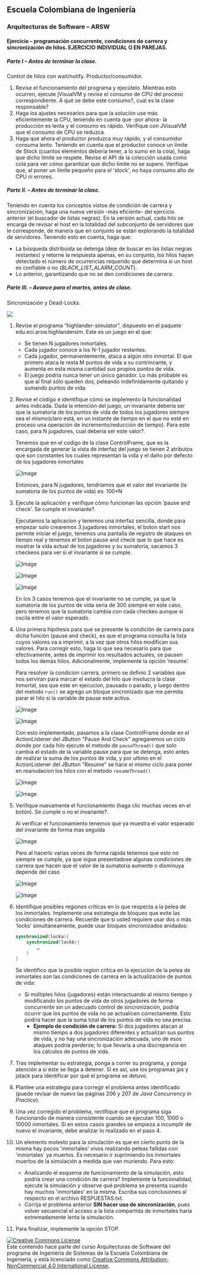 
## Escuela Colombiana de Ingeniería
### Arquitecturas de Software – ARSW


#### Ejercicio – programación concurrente, condiciones de carrera y sincronización de hilos. EJERCICIO INDIVIDUAL O EN PAREJAS.

##### Parte I – Antes de terminar la clase.

Control de hilos con wait/notify. Productor/consumidor.

1. Revise el funcionamiento del programa y ejecútelo. Mientras esto ocurren, ejecute jVisualVM y revise el consumo de CPU del proceso correspondiente. A qué se debe este consumo?, cual es la clase responsable?
2. Haga los ajustes necesarios para que la solución use más eficientemente la CPU, teniendo en cuenta que -por ahora- la producción es lenta y el consumo es rápido. Verifique con JVisualVM que el consumo de CPU se reduzca.
3. Haga que ahora el productor produzca muy rápido, y el consumidor consuma lento. Teniendo en cuenta que el productor conoce un límite de Stock (cuantos elementos debería tener, a lo sumo en la cola), haga que dicho límite se respete. Revise el API de la colección usada como cola para ver cómo garantizar que dicho límite no se supere. Verifique que, al poner un límite pequeño para el 'stock', no haya consumo alto de CPU ni errores.


##### Parte II. – Antes de terminar la clase.

Teniendo en cuenta los conceptos vistos de condición de carrera y sincronización, haga una nueva versión -más eficiente- del ejercicio anterior (el buscador de listas negras). En la versión actual, cada hilo se encarga de revisar el host en la totalidad del subconjunto de servidores que le corresponde, de manera que en conjunto se están explorando la totalidad de servidores. Teniendo esto en cuenta, haga que:

- La búsqueda distribuida se detenga (deje de buscar en las listas negras restantes) y retorne la respuesta apenas, en su conjunto, los hilos hayan detectado el número de ocurrencias requerido que determina si un host es confiable o no (_BLACK_LIST_ALARM_COUNT_).
- Lo anterior, garantizando que no se den condiciones de carrera.

##### Parte III. – Avance para el martes, antes de clase.

Sincronización y Dead-Locks.

![](http://files.explosm.net/comics/Matt/Bummed-forever.png)

1. Revise el programa “highlander-simulator”, dispuesto en el paquete edu.eci.arsw.highlandersim. Este es un juego en el que:

	* Se tienen N jugadores inmortales.
	* Cada jugador conoce a los N-1 jugador restantes.
	* Cada jugador, permanentemente, ataca a algún otro inmortal. El que primero ataca le resta M puntos de vida a su contrincante, y aumenta en esta misma cantidad sus propios puntos de vida.
	* El juego podría nunca tener un único ganador. Lo más probable es que al final sólo queden dos, peleando indefinidamente quitando y sumando puntos de vida.

2. Revise el código e identifique cómo se implemento la funcionalidad antes indicada. Dada la intención del juego, un invariante debería ser que la sumatoria de los puntos de vida de todos los jugadores siempre sea el mismo(claro está, en un instante de tiempo en el que no esté en proceso una operación de incremento/reducción de tiempo). Para este caso, para N jugadores, cual debería ser este valor?.

	Tenemos que en el codigo de la clase ControlFrame, que es la encargada de generar la vista de interfaz del juego se tienen 2 atributos que son constantes los cuales representan la vida y el daño por defecto de los jugadores inmortales
	
	![Image](https://github.com/user-attachments/assets/7e5158fe-1f36-4608-9635-9399e417b4ab)
	
	Entonces, para N jugadores, tendriamos que el valor del invariante (la sumatoria de los puntos de vida) es: 100*N 

3. Ejecute la aplicación y verifique cómo funcionan las opción ‘pause and check’. Se cumple el invariante?.

	Ejecutamos la aplicacion y tenemos una interfaz sencilla, donde para empezar solo crearemos 3 jugadores inmortales, el boton start nos permite iniciar el juego, tenemos una pantalla de registro de ataques en tiempo real y tenemos el boton pause and check que lo que hace es mostrar la vida actual de los jugadores y su sumatoria, sacamos 3 checkeos para ver si el invariante si se cumple.
	
	![Image](https://github.com/user-attachments/assets/8ec40fbe-0079-4c33-8e83-9337c573ef0e)
	
	![Image](https://github.com/user-attachments/assets/67ee62a0-bf84-45bc-870a-24d50cf5570d)
	
	![Image](https://github.com/user-attachments/assets/8181ed42-391b-47a4-9a5f-4bd81b8b882a)
	
	En los 3 casos tenemos que el invariante no se cumple, ya que la sumatoria de los puntos de vida seria de 300 siempre en este caso, pero tenemos que la sumatoria cambia con cada checkeo aunque si oscila entre el valor esperado.

4. Una primera hipótesis para que se presente la condición de carrera para dicha función (pause and check), es que el programa consulta la lista cuyos valores va a imprimir, a la vez que otros hilos modifican sus valores. Para corregir esto, haga lo que sea necesario para que efectivamente, antes de imprimir los resultados actuales, se pausen todos los demás hilos. Adicionalmente, implemente la opción ‘resume’.

	Para resolver la condicion carrera, primero se definio 2 variables que nos serviran para marcar el estado del hilo que involucra la clase Inmortal, sea que este en ejecucion, pausado o parado, y luego dentro del metodo `run()` se agrego un bloque sincronizado que me permita parar el hilo si la variable de pause este activa.
	
	![Image](https://github.com/user-attachments/assets/b85d99ae-ef10-4649-a266-11a103bce153)
	
	![Image](https://github.com/user-attachments/assets/ed5ddb7d-3dcc-442d-bc67-6330df0939fc)
	
	Con esto implementado, pasamos a la clase ControlFrame donde en el ActionListener del JButton "Pause And Check" agregaremos un ciclo donde por cada hilo ejecute el metodo de `pauseThread()` que solo cambia el estado de la variable pause para que se detenga, esto antes de realizar la suma de los puntos de vida, y por ultimo en el ActionListener del JButton "Resume" se hace el mismo ciclo para poner en reanudacion los hilos con el metodo `resumeThread()`
	
	![Image](https://github.com/user-attachments/assets/bf4a04cb-1d38-41fb-87c0-0797c0802168)
	
	![Image](https://github.com/user-attachments/assets/14f721cc-f2f5-440b-ab2c-d4d744f07064)

5. Verifique nuevamente el funcionamiento (haga clic muchas veces en el botón). Se cumple o no el invariante?.

	Al verificar el funcionamiento tenemos que ya muestra el valor esperado del invariante de forma mas seguida
	
	![Image](https://github.com/user-attachments/assets/600711c5-4b5c-4b7d-a71d-de678f697172)
	
	Pero al hacerlo varias veces de forma rapida tenemos que esto no siempre se cumple, ya que sigue presentadose algunas condiciones de carrera que hacen que el valor de la sumatoria aumente o disminuya depende del caso
	
	![Image](https://github.com/user-attachments/assets/9212763a-8ead-4447-9e06-d00a72f0f1e4)
	
	![Image](https://github.com/user-attachments/assets/dfe6074d-7289-40de-a3e6-6c1244baa805)

6. Identifique posibles regiones críticas en lo que respecta a la pelea de los inmortales. Implemente una estrategia de bloqueo que evite las condiciones de carrera. Recuerde que si usted requiere usar dos o más ‘locks’ simultáneamente, puede usar bloques sincronizados anidados:

	```java
	synchronized(locka){
		synchronized(lockb){
			…
		}
	}
	```

	Se identifico que la posible region critica en la ejecucion de la pelea de inmortales son las condiciones de carrera en la actualización de puntos de vida:
	
	* Si múltiples hilos (jugadores) están interactuando al mismo tiempo y modificando los puntos de vida de otros jugadores de forma concurrente sin un adecuado control de sincronización, podría ocurrir que los puntos de vida no se actualicen correctamente. Esto podría hacer que la suma total de los puntos de vida no sea precisa.
	  - **Ejemplo de condición de carrera:** Si dos jugadores atacan al mismo tiempo a dos jugadores diferentes y actualizan sus puntos de vida, y no hay una sincronización adecuada, uno de esos ataques podría perderse, lo que llevaría a una discrepancia en los cálculos de puntos de vida.



7. Tras implementar su estrategia, ponga a correr su programa, y ponga atención a si éste se llega a detener. Si es así, use los programas jps y jstack para identificar por qué el programa se detuvo.



8. Plantee una estrategia para corregir el problema antes identificado (puede revisar de nuevo las páginas 206 y 207 de _Java Concurrency in Practice_).

9. Una vez corregido el problema, rectifique que el programa siga funcionando de manera consistente cuando se ejecutan 100, 1000 o 10000 inmortales. Si en estos casos grandes se empieza a incumplir de nuevo el invariante, debe analizar lo realizado en el paso 4.

10. Un elemento molesto para la simulación es que en cierto punto de la misma hay pocos 'inmortales' vivos realizando peleas fallidas con 'inmortales' ya muertos. Es necesario ir suprimiendo los inmortales muertos de la simulación a medida que van muriendo. Para esto:
	* Analizando el esquema de funcionamiento de la simulación, esto podría crear una condición de carrera? Implemente la funcionalidad, ejecute la simulación y observe qué problema se presenta cuando hay muchos 'inmortales' en la misma. Escriba sus conclusiones al respecto en el archivo RESPUESTAS.txt.
	* Corrija el problema anterior __SIN hacer uso de sincronización__, pues volver secuencial el acceso a la lista compartida de inmortales haría extremadamente lenta la simulación.

11. Para finalizar, implemente la opción STOP.

<!--
### Criterios de evaluación

1. Parte I.
	* Funcional: La simulación de producción/consumidor se ejecuta eficientemente (sin esperas activas).

2. Parte II. (Retomando el laboratorio 1)
	* Se modificó el ejercicio anterior para que los hilos llevaran conjuntamente (compartido) el número de ocurrencias encontradas, y se finalizaran y retornaran el valor en cuanto dicho número de ocurrencias fuera el esperado.
	* Se garantiza que no se den condiciones de carrera modificando el acceso concurrente al valor compartido (número de ocurrencias).


2. Parte III.
	* Diseño:
		- Coordinación de hilos:
			* Para pausar la pelea, se debe lograr que el hilo principal induzca a los otros a que se suspendan a sí mismos. Se debe también tener en cuenta que sólo se debe mostrar la sumatoria de los puntos de vida cuando se asegure que todos los hilos han sido suspendidos.
			* Si para lo anterior se recorre a todo el conjunto de hilos para ver su estado, se evalúa como R, por ser muy ineficiente.
			* Si para lo anterior los hilos manipulan un contador concurrentemente, pero lo hacen sin tener en cuenta que el incremento de un contador no es una operación atómica -es decir, que puede causar una condición de carrera- , se evalúa como R. En este caso se debería sincronizar el acceso, o usar tipos atómicos como AtomicInteger).

		- Consistencia ante la concurrencia
			* Para garantizar la consistencia en la pelea entre dos inmortales, se debe sincronizar el acceso a cualquier otra pelea que involucre a uno, al otro, o a los dos simultáneamente:
			* En los bloques anidados de sincronización requeridos para lo anterior, se debe garantizar que si los mismos locks son usados en dos peleas simultánemante, éstos será usados en el mismo orden para evitar deadlocks.
			* En caso de sincronizar el acceso a la pelea con un LOCK común, se evaluará como M, pues esto hace secuencial todas las peleas.
			* La lista de inmortales debe reducirse en la medida que éstos mueran, pero esta operación debe realizarse SIN sincronización, sino haciendo uso de una colección concurrente (no bloqueante).

	

	* Funcionalidad:
		* Se cumple con el invariante al usar la aplicación con 10, 100 o 1000 hilos.
		* La aplicación puede reanudar y finalizar(stop) su ejecución.
		
		-->

<a rel="license" href="http://creativecommons.org/licenses/by-nc/4.0/"><img alt="Creative Commons License" style="border-width:0" src="https://i.creativecommons.org/l/by-nc/4.0/88x31.png" /></a><br />Este contenido hace parte del curso Arquitecturas de Software del programa de Ingeniería de Sistemas de la Escuela Colombiana de Ingeniería, y está licenciado como <a rel="license" href="http://creativecommons.org/licenses/by-nc/4.0/">Creative Commons Attribution-NonCommercial 4.0 International License</a>.
